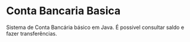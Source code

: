 # Conta Bancaria Basica
 Sistema de Conta Bancária básico em Java. É possivel consultar saldo e fazer transferências.
